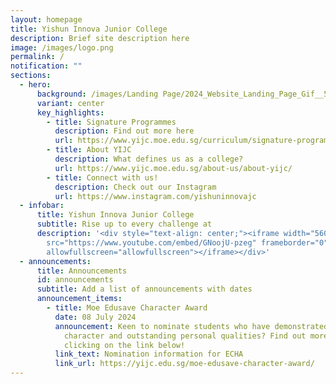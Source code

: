 ```yaml
---
layout: homepage
title: Yishun Innova Junior College
description: Brief site description here
image: /images/logo.png
permalink: /
notification: ""
sections:
  - hero:
      background: /images/Landing Page/2024_Website_Landing_Page_Gif__5_.gif
      variant: center
      key_highlights:
        - title: Signature Programmes
          description: Find out more here
          url: https://www.yijc.moe.edu.sg/curriculum/signature-programmes/
        - title: About YIJC
          description: What defines us as a college?
          url: https://www.yijc.moe.edu.sg/about-us/about-yijc/
        - title: Connect with us!
          description: Check out our Instagram
          url: https://www.instagram.com/yishuninnovajc
  - infobar:
      title: Yishun Innova Junior College
      subtitle: Rise up to every challenge at
      description: '<div style="text-align: center;"><iframe width="560" height="315"
        src="https://www.youtube.com/embed/GNoojU-pzeg" frameborder="0"
        allowfullscreen="allowfullscreen"></iframe></div>'
  - announcements:
      title: Announcements
      id: announcements
      subtitle: Add a list of announcements with dates
      announcement_items:
        - title: Moe Edusave Character Award
          date: 08 July 2024
          announcement: Keen to nominate students who have demonstrated exemplary
            character and outstanding personal qualities? Find out more by
            clicking on the link below!
          link_text: Nomination information for ECHA
          link_url: https://yijc.edu.sg/moe-edusave-character-award/
---
```

